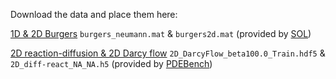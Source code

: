 Download the data and place them here:

[1D & 2D Burgers](https://drive.google.com/drive/folders/1YLsK5GkFpRvrUI4olSEBaz1Jo7T7lO0C) `burgers_neumann.mat` & `burgers2d.mat`
(provided by [SOL](https://github.com/liu-ziyuan-math/spectral_operator_learning))



[2D reaction-diffusion & 2D Darcy flow](https://darus.uni-stuttgart.de/dataset.xhtml?persistentId=doi:10.18419/darus-2986) `2D_DarcyFlow_beta100.0_Train.hdf5` & `2D_diff-react_NA_NA.h5` (provided by [PDEBench](https://github.com/pdebench/PDEBench))
